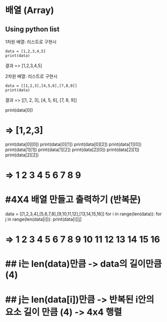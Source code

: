 # 배열 (Array)
## Using python list


1차원 배열: 리스트로 구현시
```
data = [1,2,3,4,5]
print(data)
```
결과 => [1,2,3,4,5]


2차원 배열: 리스트로 구현시
```
data = [[1,2,3],[4,5,6],[7,8,9]]
print(data)
```
결과 => [[1, 2, 3], [4, 5, 6], [7, 8, 9]]

print(data[0])

# => [1,2,3]


print(data[0][0])
print(data[0][1])
print(data[0][2])
print(data[1][0])
print(data[1][1])
print(data[1][2])
print(data[2][0])
print(data[2][1])
print(data[2][2])

# => 1 2 3 4 5 6 7 8 9




# #4X4 배열 만들고 출력하기 (반복문)
data = [[1,2,3,4],[5,6,7,8],[9,10,11,12],[13,14,15,16]]
for i in range(len(data)):
    for j in range(len(data[i])):
        print(data[i][j]

# => 1 2 3 4 5 6 7 8 9 10 11 12 13 14 15 16
              
# ## i는 len(data)만큼 -> data의 길이만큼(4)
# ## j는 len(data[i])만큼 -> 반복된 i안의 요소 길이 만큼 (4) -> 4x4 행렬
